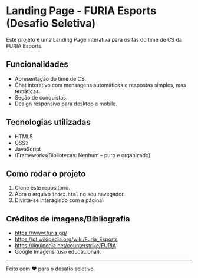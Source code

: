 # Landing Page - FURIA Esports (Desafio Seletiva)

Este projeto é uma Landing Page interativa para os fãs do time de CS da FURIA Esports.

## Funcionalidades
- Apresentação do time de CS.
- Chat interativo com mensagens automáticas e respostas simples, mas temáticas.
- Seção de conquistas.
- Design responsivo para desktop e mobile.

## Tecnologias utilizadas
- HTML5
- CSS3
- JavaScript
- (Frameworks/Bibliotecas: Nenhum – puro e organizado)

## Como rodar o projeto
1. Clone este repositório.
2. Abra o arquivo `index.html` no seu navegador.
3. Divirta-se interagindo com a página!

## Créditos de imagens/Bibliografia
- https://www.furia.gg/
- https://pt.wikipedia.org/wiki/Furia_Esports
- https://liquipedia.net/counterstrike/FURIA
- Google Imagens (uso educacional).

---

Feito com ❤️ para o desafio seletivo.
